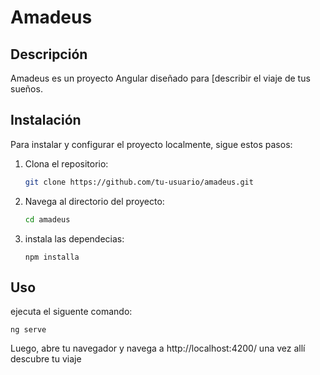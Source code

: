 # Amadeus

## Descripción
Amadeus es un proyecto Angular diseñado para [describir el viaje de tus sueños.

## Instalación
Para instalar y configurar el proyecto localmente, sigue estos pasos:

1. Clona el repositorio:
   ```bash
   git clone https://github.com/tu-usuario/amadeus.git


2. Navega al directorio del proyecto:
   ```bash
   cd amadeus
   ```

3. instala las dependecias: 
    ```
    npm installa
    ```

## Uso
ejecuta el siguente comando:

```
ng serve
```


Luego, abre tu navegador y navega a http://localhost:4200/ una vez allí descubre tu viaje
